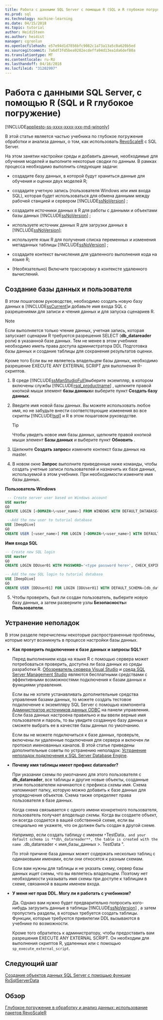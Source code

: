 ```yaml
---
title: Работа с данными SQL Server с помощью R (SQL и R глубокое погружение) | Документы Microsoft
ms.prod: sql
ms.technology: machine-learning
ms.date: 04/15/2018
ms.topic: tutorial
author: HeidiSteen
ms.author: heidist
manager: cgronlun
ms.openlocfilehash: e57e94d1d7856bfc9082c1a73a13a5c0a620b5ed
ms.sourcegitcommit: 7a6df3fd5bea9282ecdeffa94d13ea1da6def80a
ms.translationtype: MT
ms.contentlocale: ru-RU
ms.lasthandoff: 04/16/2018
ms.locfileid: "31202997"
---
```

# <a name="work-with-sql-server-data-using-r-sql-and-r-deep-dive"></a>Работа с данными SQL Server, с помощью R (SQL и R глубокое погружение)
[!INCLUDE[appliesto-ss-xxxx-xxxx-xxx-md-winonly](../../includes/appliesto-ss-xxxx-xxxx-xxx-md-winonly.md)]

В этой статье является частью учебника по глубокое погружение обработки и анализа данных, о том, как использовать [RevoScaleR](https://docs.microsoft.com/machine-learning-server/r-reference/revoscaler/revoscaler) с SQL Server.

На этом занятии настройки среды и добавить данные, необходимые для обучения моделей и выполните некоторые сводки по данным. В рамках процесса необходимо выполнить следующие задачи:
  
- создадите базу данных, в которой будут храниться данные для обучения и оценки двух моделей R;
  
- создадите учетную запись (пользователя Windows или имя входа SQL), которая будет использоваться для обмена данными между рабочей станцией и сервером [!INCLUDE[ssNoVersion](../../includes/ssnoversion-md.md)] ;
  
- создадите источники данных в R для работы с данными и объектами базы данных [!INCLUDE[ssNoVersion](../../includes/ssnoversion-md.md)] ;
  
- используете источник данных R для загрузки данных в [!INCLUDE[ssNoVersion](../../includes/ssnoversion-md.md)];
  
- используете язык R для получения списка переменных и изменения метаданных таблицы [!INCLUDE[ssNoVersion](../../includes/ssnoversion-md.md)] ;
  
- создадите контекст вычисления для удаленного выполнения кода на языке R;
  
- (Необязательно) Включите трассировку в контексте удаленного вычислений.
  
## <a name="create-the-database-and-user"></a>Создание базы данных и пользователя

В этом пошаговом руководстве, необходимо создать новую базу данных в [!INCLUDE[ssCurrent](../../includes/sscurrent-md.md)]и добавьте имя входа SQL с разрешениями для записи и чтения данных и для запуска сценариев R.

> [!NOTE]
> Если выполняется только чтение данных, учетная запись, которая запускает сценарии R требуются разрешения SELECT (**db_datareader** роли) в указанной базе данных. Тем не менее в этом учебнике необходимо иметь права доступа администратора DDL Подготовка базы данных и создание таблицы для сохранения результатов оценки.
> 
> Кроме того Если вы не являетесь владельцем базы данных, необходимо разрешение EXECUTE ANY EXTERNAL SCRIPT для выполнения R-скриптов.

1. В среде [!INCLUDE[ssManStudioFull](../../includes/ssmanstudiofull-md.md)]выберите экземпляр, в котором включены службы [!INCLUDE[rsql_productname](../../includes/rsql-productname-md.md)] , щелкните правой кнопкой мыши элемент **базы данных**и выберите пункт **Создать базу данных**.
  
2. Введите имя новой базы данных. Вы можете использовать любое имя, но не забудьте внести соответствующие изменения во все скрипты [!INCLUDE[tsql](../../includes/tsql-md.md)] и R в этом пошаговом руководстве.
  
    > [!TIP]
    > Чтобы увидеть новое имя базы данных, щелкните правой кнопкой мыши элемент **Базы данных** и выберите пункт **Обновить** .
  
3. Щелкните **Создать запрос**и измените контекст базы данных на master.
  
4. В новом окне **Запрос** выполните приведенные ниже команды, чтобы создать учетные записи пользователей и назначить их базе данных, используемой в этом учебнике. При необходимости измените имя базы данных.
  
**Пользователь Windows**
  
```SQL
 -- Create server user based on Windows account
USE master
GO
CREATE LOGIN [<DOMAIN>\<user_name>] FROM WINDOWS WITH DEFAULT_DATABASE=[DeepDive]

 --Add the new user to tutorial database
USE [DeepDive]
GO
CREATE USER [<user_name>] FOR LOGIN [<DOMAIN>\<user_name>] WITH DEFAULT_SCHEMA=[db_datareader]
```

**Имя входа SQL**

```SQL
-- Create new SQL login
USE master
GO
CREATE LOGIN DDUser01 WITH PASSWORD='<type password here>', CHECK_EXPIRATION=OFF, CHECK_POLICY=OFF;

-- Add the new SQL login to tutorial database
USE [DeepDive]
GO
CREATE USER [DDUser01] FOR LOGIN [DDUser01] WITH DEFAULT_SCHEMA=[db_datareader]
```

5. Чтобы проверить, был ли создан пользователь, выберите новую базу данных, а затем разверните узлы **Безопасность**и **Пользователи**.

## <a name="troubleshooting"></a>Устранение неполадок

В этом разделе перечислены некоторые распространенные проблемы, которые могут возникнуть в процессе настройки базы данных.

- **Как проверить подключение к базе данных и запросы SQL?**
  
    Перед выполнением кода на языке R с помощью сервера может потребоваться проверить, доступна ли база данных из среды разработки R. [Обозреватель сервера Visual Studio](https://msdn.microsoft.com/library/x603htbk.aspx) и [среда SQL Server Management Studio](../../ssms/download-sql-server-management-studio-ssms.md) являются бесплатными средствами с эффективными возможностями подключения к базам данных и функциями управления.
  
    Если вы не хотите устанавливать дополнительные средства управления базами данных, то можете создать тестовое подключение к экземпляру SQL Server с помощью компонента [Администратор источников данных ODBC](https://msdn.microsoft.com/library/ms714024.aspx) на панели управления. Если база данных настроена правильно и вы ввели верные имя пользователя и пароль, то вы увидите созданную базу данных и сможете выбрать ее в качестве базы данных по умолчанию.
  
    Если вы не можете подключиться к базе данных, проверьте, включены ли удаленные подключения для сервера и включен ли протокол именованных каналов. В этой статье приведены дополнительные советы по устранению неполадок: [Устранение неполадок подключения к SQL Server Database Engine](https://docs.microsoft.com/sql/database-engine/configure-windows/troubleshoot-connecting-to-the-sql-server-database-engine).
  
- **Почему имя таблицы имеет префикс datareader?**
  
    При указании схемы по умолчанию для этого пользователя с **db_datareader**, все таблицы и другие новые объекты, созданные этим пользователем начинаются с префикса *схемы* имя. Схема напоминает папку, которую можно добавить к базе данных для упорядочения объектов. Схема также определяет права пользователя в базе данных.
  
    Когда схема связывается с одного имени конкретного пользователя, пользователь получает _владельца схемы_. Когда вы создаете объект, он всегда создается в вашей собственной схеме, если вы специально не укажете, что он должен быть создан в другой схеме.
  
    Например, если создать таблицу с именем `*`TestData`, and your default schema is **db\_datareader**, the table is created with the name `.db_datareader < имя_базы_данных >. TestData ".
  
    По этой причине база данных может содержать несколько таблиц с одинаковыми именами, если они относятся к разным схемам.
   
    Если вам нужны для таблицы и не указать схему, сервер базы данных ищет схемы, что вы являетесь владельцем. Поэтому нет необходимости указывать имя схемы при доступе к таблицам в схеме, связанной в вашим именем входа.
  
- **У меня нет прав DDL. Могу ли я работать с учебником?**
  
    Да. Однако вам нужно будет предварительно попросить кого-нибудь загрузить данные в таблицы [!INCLUDE[ssNoVersion](../../includes/ssnoversion-md.md)] , а затем пропустить разделы, в которых требуется создать таблицы. Функции, которые требуются привилегии DDL вызываются в учебнике по возможности.

    Кроме того обратитесь к администратору, чтобы предоставить вам разрешения EXECUTE ANY EXTERNAL SCRIPT. Он необходим для выполнения скриптов R, удаленных или с помощью `sp_execute_external_script`.

## <a name="next-step"></a>Следующий шаг

[Создание объектов данных SQL Server с помощью функции RxSqlServerData](../../advanced-analytics/tutorials/deepdive-create-sql-server-data-objects-using-rxsqlserverdata.md)

## <a name="overview"></a>Обзор

[Глубокое погружение в обработку и анализ данных: использование пакетов RevoScaleR](../../advanced-analytics/tutorials/deepdive-data-science-deep-dive-using-the-revoscaler-packages.md)



